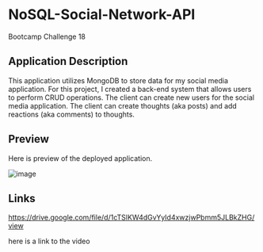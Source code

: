 # NoSQL-Social-Network-API

Bootcamp Challenge 18

## Application Description

This application utilizes MongoDB to store data for my social media application. For this project, I created a back-end system that allows users to perform CRUD operations. The client can create new users for the social media application. The client can create thoughts (aka posts) and add reactions (aka comments) to thoughts.


## Preview

Here is preview of the deployed application. 

![image](https://user-images.githubusercontent.com/117330115/236799095-f1b13c7e-d763-4d9d-b909-c096ae50eaad.png)


## Links 

https://drive.google.com/file/d/1cTSlKW4dGvYyId4xwzjwPbmm5JLBkZHG/view

here is a link to the video 
